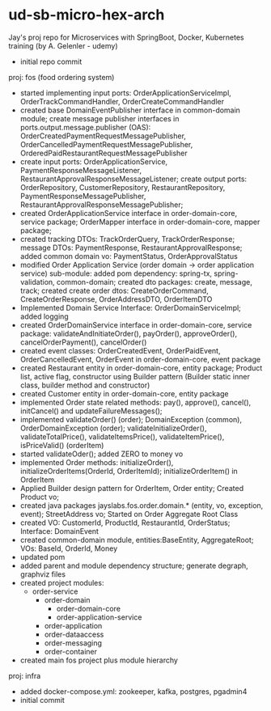 # ud-sb-micro-hex-arch
Jay's proj repo for Microservices with SpringBoot, Docker, Kubernetes training (by A. Gelenler - udemy)

- initial repo commit

proj: fos (food ordering system)
- started implementing input ports: OrderApplicationServiceImpl, OrderTrackCommandHandler, OrderCreateCommandHandler
- created base DomainEventPublisher interface in common-domain module; create message publisher interfaces in ports.output.message.publisher (OAS): OrderCreatedPaymentRequestMessagePublisher, OrderCancelledPaymentRequestMessagePublisher, OrderedPaidRestaurantRequestMessagePublisher
- create input ports: OrderApplicationService, PaymentResponseMessageListener, RestaurantApprovalResponseMessageListener; create output ports: OrderRepository, CustomerRepository, RestaurantRepository, PaymentResponseMessagePublisher, RestaurantApprovalResponseMessagePublisher; 
- created OrderApplicationService interface in order-domain-core, service package; OrderMapper interface in order-domain-core, mapper package; 
- created tracking DTOs: TrackOrderQuery, TrackOrderResponse; message DTOs: PaymentResponse, RestaurantApprovalResponse; added common domain vo: PaymentStatus, OrderApprovalStatus
- modified Order Application Service (order domain -> order application service) sub-module: added pom dependency: spring-tx, spring-validation, common-domain; created dto packages: create, message, track; created create order dtos: CreateOrderCommand, CreateOrderResponse, OrderAddressDTO, OrderItemDTO
- Implemented Domain Service Interface: OrderDomainServiceImpl; added logging
- created OrderDomainService interface in order-domain-core, service package: validateAndInitiateOrder(), payOrder(), approveOrder(), cancelOrderPayment(), cancelOrder()
- created event classes: OrderCreatedEvent, OrderPaidEvent, OrderCancelledEvent, OrderEvent in order-domain-core, event package
- created Restaurant entity in order-domain-core, entity package; Product list, active flag, constructor using Builder pattern (Builder static inner class, builder method and constructor)
- created Customer entity in order-domain-core, entity package
- implemented Order state related methods: pay(), approve(), cancel(), initCancel() and updateFailureMessages(); 
- implemented validateOrder() (order); DomainException (common), OrderDomainException (order); validateInitializeOrder(), validateTotalPrice(), validateItemsPrice(), validateItemPrice(), isPriceValid() (orderItem)
- started validateOder(); added ZERO to money vo
- implemented Order methods: initializeOrder(), initializeOrderItems(OrderId, OrderItemId); initializeOrderItem() in OrderItem 
- Applied Builder design pattern for OrderItem, Order entity; Created Product vo;
- created java packages jayslabs.fos.order.domain.* (entity, vo, exception, event); StreetAddress vo; Started on Order Aggregate Root Class
- created VO: CustomerId, ProductId, RestaurantId, OrderStatus; Interface: DomainEvent
- created common-domain module, entities:BaseEntity, AggregateRoot; VOs: BaseId, OrderId, Money
- updated pom
- added parent and module dependency structure; generate degraph, graphviz files
- created project modules: 
  - order-service
    - order-domain 
      - order-domain-core
      - order-application-service
    - order-application
    - order-dataaccess
    - order-messaging
    - order-container
- created main fos project plus module hierarchy

proj: infra
- added docker-compose.yml: zookeeper, kafka, postgres, pgadmin4
- initial commit